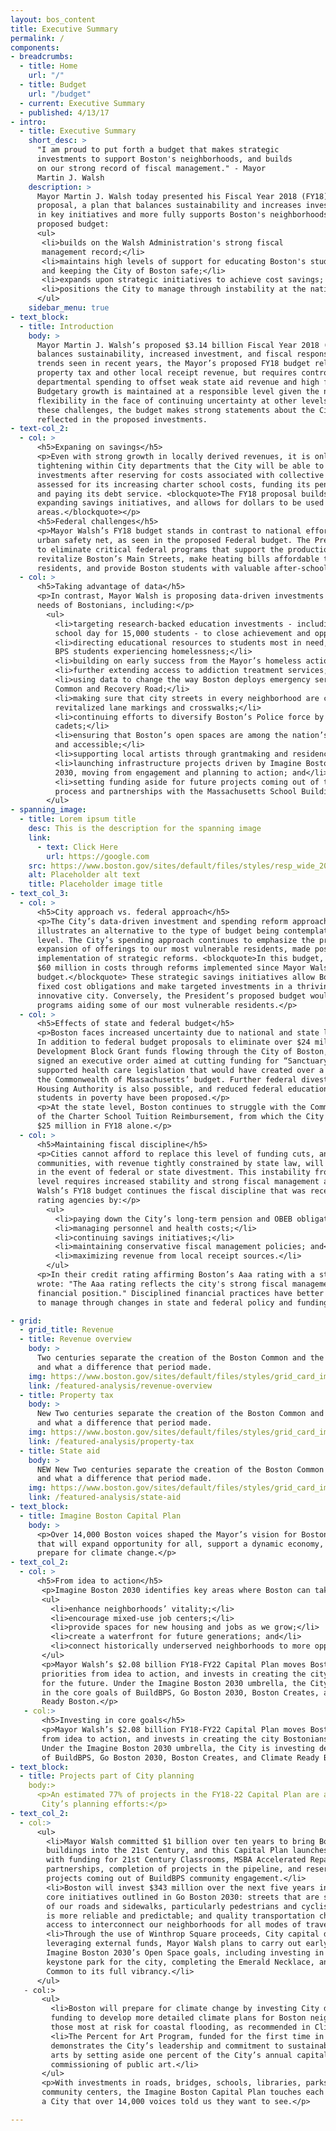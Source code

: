 ```yaml
---
layout: bos_content
title: Executive Summary
permalink: /
components:
- breadcrumbs:
  - title: Home
    url: "/"
  - title: Budget
    url: "/budget"
  - current: Executive Summary
  - published: 4/13/17
- intro:
  - title: Executive Summary
    short_desc: >
      "I am proud to put forth a budget that makes strategic 
      investments to support Boston's neighborhoods, and builds 
      on our strong record of fiscal management." - Mayor 
      Martin J. Walsh
    description: >
      Mayor Martin J. Walsh today presented his Fiscal Year 2018 (FY18) budget 
      proposal, a plan that balances sustainability and increases investments 
      in key initiatives and more fully supports Boston's neighborhoods. The 
      proposed budget:
      <ul>
       <li>builds on the Walsh Administration's strong fiscal 
       management record;</li>
       <li>maintains high levels of support for educating Boston's students 
       and keeping the City of Boston safe;</li>
       <li>expands upon strategic initiatives to achieve cost savings; and</li>
       <li>positions the City to manage through instability at the national level.</li>
      </ul>
    sidebar_menu: true
- text_block:
  - title: Introduction
    body: >
      Mayor Martin J. Walsh’s proposed $3.14 billion Fiscal Year 2018 (FY18) budget 
      balances sustainability, increased investment, and fiscal responsibility. Continuing 
      trends seen in recent years, the Mayor’s proposed FY18 budget relies on growth in 
      property tax and other local receipt revenue, but requires control of growth in 
      departmental spending to offset weak state aid revenue and high fixed cost growth. 
      Budgetary growth is maintained at a responsible level given the need to maintain 
      flexibility in the face of continuing uncertainty at other levels of government. Despite 
      these challenges, the budget makes strong statements about the City’s priorities, as is 
      reflected in the proposed investments.
- text-col_2:
  - col: >
      <h5>Expaning on savings</h5>
      <p>Even with strong growth in locally derived revenues, it is only through continued 
      tightening within City departments that the City will be able to afford new and expanded 
      investments after reserving for costs associated with collective bargaining, being 
      assessed for its increasing charter school costs, funding its pension obligations, 
      and paying its debt service. <blockquote>The FY18 proposal builds off of past budgets by 
      expanding savings initiatives, and allows for dollars to be used in high impact 
      areas.</blockquote></p>
      <h5>Federal challenges</h5>
      <p>Mayor Walsh’s FY18 budget stands in contrast to national efforts to dismantle the 
      urban safety net, as seen in the proposed Federal budget. The President has proposed 
      to eliminate critical federal programs that support the production of affordable housing, 
      revitalize Boston’s Main Streets, make heating bills affordable to 20,000 Boston
      residents, and provide Boston students with valuable after-school programs.</p>
  - col: >
      <h5>Taking advantage of data</h5>
      <p>In contrast, Mayor Walsh is proposing data-driven investments that meet the core 
      needs of Bostonians, including:</p>
        <ul>
          <li>targeting research-backed education investments - including extending the 
          school day for 15,000 students - to close achievement and opportunity gaps;</li>
          <li>directing educational resources to students most in need, including 3,000 
          BPS students experiencing homelessness;</li>
          <li>building on early success from the Mayor’s homeless action plan implementation;</li>
          <li>further extending access to addiction treatment services;</li>
          <li>using data to change the way Boston deploys emergency services to Boston 
          Common and Recovery Road;</li>
          <li>making sure that city streets in every neighborhood are clean and safe with 
          revitalized lane markings and crosswalks;</li>
          <li>continuing efforts to diversify Boston’s Police force by adding police 
          cadets;</li>
          <li>ensuring that Boston’s open spaces are among the nation’s most equitable 
          and accessible;</li>
          <li>supporting local artists through grantmaking and residencies;</li>
          <li>launching infrastructure projects driven by Imagine Boston 2030 and Go Boston 
          2030, moving from engagement and planning to action; and</li>
          <li>setting funding aside for future projects coming out of the BuildBPS engagement 
          process and partnerships with the Massachusetts School Building Authority (MSBA).</li>
        </ul>
- spanning_image:
  - title: Lorem ipsum title
    desc: This is the description for the spanning image
    link:
      - text: Click Here
        url: https://google.com
    src: https://www.boston.gov/sites/default/files/styles/resp_wide_2000x800custom_boston_wide_1x/public/winter_swimming_10.jpg?itok=W91jOE5G&timestamp=1452037695    
    alt: Placeholder alt text
    title: Placeholder image title
- text_col_3:
  - col: >
      <h5>City approach vs. federal approach</h5>
      <p>The City’s data-driven investment and spending reform approach to budgeting 
      illustrates an alternative to the type of budget being contemplated at the Federal 
      level. The City’s spending approach continues to emphasize the preservation and 
      expansion of offerings to our most vulnerable residents, made possible by the 
      implementation of strategic reforms. <blockquote>In this budget, the City is avoiding 
      $60 million in costs through reforms implemented since Mayor Walsh’s first 
      budget.</blockquote> These strategic savings initiatives allow Boston to meet its 
      fixed cost obligations and make targeted investments in a thriving, healthy, and 
      innovative city. Conversely, the President’s proposed budget would eliminate valuable 
      programs aiding some of our most vulnerable residents.</p>
  - col: >
      <h5>Effects of state and federal budget</h5>
      <p>Boston faces increased uncertainty due to national and state level challenges. 
      In addition to federal budget proposals to eliminate over $24 million in Community 
      Development Block Grant funds flowing through the City of Boston, the President has 
      signed an executive order aimed at cutting funding for “Sanctuary Cities,” and has 
      supported health care legislation that would have created over a $1 billion hole in 
      the Commonwealth of Massachusetts’ budget. Further federal divestment from its Public 
      Housing Authority is also possible, and reduced federal education grants to serve 
      students in poverty have been proposed.</p>
      <p>At the state level, Boston continues to struggle with the Commonwealth’s underfunding 
      of the Charter School Tuition Reimbursement, from which the City is projected to lose 
      $25 million in FY18 alone.</p>
  - col: >
      <h5>Maintaining fiscal discipline</h5>
      <p>Cities cannot afford to replace this level of funding cuts, and Massachusetts 
      communities, with revenue tightly constrained by state law, will be particularly challenged 
      in the event of federal or state divestment. This instability from the federal and state 
      level requires increased stability and strong fiscal management at the City level. Mayor 
      Walsh’s FY18 budget continues the fiscal discipline that was recently praised by 
      rating agencies by:</p>
        <ul>
          <li>paying down the City’s long-term pension and OBEB obligations;</li>
          <li>managing personnel and health costs;</li>
          <li>continuing savings initiatives;</li>
          <li>maintaining conservative fiscal management policies; and</li>
          <li>maximizing revenue from local receipt sources.</li>
        </ul>
      <p>In their credit rating affirming Boston’s Aaa rating with a stable outlook, Moody’s 
      wrote: "The Aaa rating reflects the city's strong fiscal management and stable 
      financial position." Disciplined financial practices have better positioned Boston 
      to manage through changes in state and federal policy and funding levels.</p>  

- grid:
  - grid_title: Revenue
  - title: Revenue overview
    body: >
      Two centuries separate the creation of the Boston Common and the Public Garden, 
      and what a difference that period made.
    img: https://www.boston.gov/sites/default/files/styles/grid_card_image/public/allston2.jpg?itok=jMsIfnJ6
    link: /featured-analysis/revenue-overview
  - title: Property tax
    body: >
      New Two centuries separate the creation of the Boston Common and the Public Garden, 
      and what a difference that period made.
    img: https://www.boston.gov/sites/default/files/styles/grid_card_image/public/backbay5.jpg?itok=sA4Mz_05
    link: /featured-analysis/property-tax
  - title: State aid
    body: >
      NEW New Two centuries separate the creation of the Boston Common and the Public Garden, 
      and what a difference that period made.
    img: https://www.boston.gov/sites/default/files/styles/grid_card_image/public/bayvillage3.jpg?itok=iDf79UIP
    link: /featured-analysis/state-aid
- text_block:
  - title: Imagine Boston Capital Plan
    body: >
      <p>Over 14,000 Boston voices shaped the Mayor’s vision for Boston in 2030. They envisioned a city 
      that will expand opportunity for all, support a dynamic economy, enhance quality of life, and 
      prepare for climate change.</p>
- text_col_2:
  - col: >
      <h5>From idea to action</h5>
       <p>Imagine Boston 2030 identifies key areas where Boston can take action to:</p>
       <ul>
         <li>enhance neighborhoods’ vitality;</li>
         <li>encourage mixed-use job centers;</li>
         <li>provide spaces for new housing and jobs as we grow;</li>
         <li>create a waterfront for future generations; and</li>
         <li>connect historically underserved neighborhoods to more opportunities.</li>
       </ul>
       <p>Mayor Walsh’s $2.08 billion FY18-FY22 Capital Plan moves Boston residents’
       priorities from idea to action, and invests in creating the city Bostonians imagine 
       for the future. Under the Imagine Boston 2030 umbrella, the City is investing deeply 
       in the core goals of BuildBPS, Go Boston 2030, Boston Creates, and Climate 
       Ready Boston.</p>
   - col:>
       <h5>Investing in core goals</h5>
       <p>Mayor Walsh’s $2.08 billion FY18-FY22 Capital Plan moves Boston residents’ priorities 
       from idea to action, and invests in creating the city Bostonians imagine for the future. 
       Under the Imagine Boston 2030 umbrella, the City is investing deeply in the core goals 
       of BuildBPS, Go Boston 2030, Boston Creates, and Climate Ready Boston.</p>
- text_block:
  - title: Projects part of City planning
    body:>
      <p>An estimated 77% of projects in the FY18-22 Capital Plan are aligned with the 
       City’s planning efforts:</p>
- text_col_2:
  - col:>
      <ul>
        <li>Mayor Walsh committed $1 billion over ten years to bring Boston's school 
        buildings into the 21st Century, and this Capital Plan launches that investment 
        with funding for 21st Century Classrooms, MSBA Accelerated Repair Program 
        partnerships, completion of projects in the pipeline, and reserves for future 
        projects coming out of BuildBPS community engagement.</li>
        <li>Boston will invest $343 million over the next five years in implementing the 
        core initiatives outlined in Go Boston 2030: streets that are safer for all users 
        of our roads and sidewalks, particularly pedestrians and cyclists; travel that 
        is more reliable and predictable; and quality transportation choices that improve 
        access to interconnect our neighborhoods for all modes of travel.</li>
        <li>Through the use of Winthrop Square proceeds, City capital dollars, and 
        leveraging external funds, Mayor Walsh plans to carry out early actions to implement 
        Imagine Boston 2030’s Open Space goals, including investing in Franklin Park as a 
        keystone park for the city, completing the Emerald Necklace, and restoring Boston 
        Common to its full vibrancy.</li>
      </ul>
   - col:>
       <ul>
         <li>Boston will prepare for climate change by investing City dollars and outside 
         funding to develop more detailed climate plans for Boston neighborhoods, especially 
         those most at risk for coastal flooding, as recommended in Climate Ready Boston.</li>
         <li>The Percent for Art Program, funded for the first time in this Capital Plan, 
         demonstrates the City’s leadership and commitment to sustainable funding for the 
         arts by setting aside one percent of the City’s annual capital borrowing for the 
         commissioning of public art.</li>
       </ul>
       <p>With investments in roads, bridges, schools, libraries, parks, firehouses, and 
       community centers, the Imagine Boston Capital Plan touches each neighborhood and shapes 
       a City that over 14,000 voices told us they want to see.</p>

---
```

